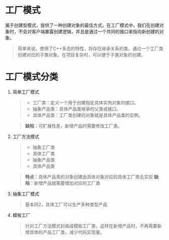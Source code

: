
# 工厂模式
属于创建型模式，提供了一种创建对象的最佳方式。在工厂模式中，我们在创建对象时，不会对客户端暴露创建逻辑，并且是通过一个共同的接口来指向新创建的对象。  
> 简单来说，使用了C++多态的特性，将存在继承关系的类，通过一个工厂类创建对应的子类对象。在项目复杂时，可以便于子类对象的创建。

# 工厂模式分类
1. 简单工厂模式
    > - 工厂类：定义一个用于创建指定具体实例对象的接口。
    > - 抽象产品类：具体产品类继承的父类或接口。
    > - 具体产品类：工厂类创建的对象就是具体产品类的实例。

    > **缺陷**：可扩展性差，新增产品时需要修改工厂类。
2. 工厂方法模式
    > - 抽象工厂类
    > - 具体工厂类
    > - 抽象产品类
    > - 具体产品类

    > **特点**：具体产品类的对象创建由具体对象对应的具体工厂类去实现
    > **缺陷**：新增产品就需要增加对应的工厂类
3. 抽象工厂模式
    > 基本同2，具体工厂可以生产多种类型产品
4. 模板工厂
    > 针对工厂方法模式封装成模板工厂类，这样在新增产品时，不再需要新增具体的产品工厂类，减少代码实现量。